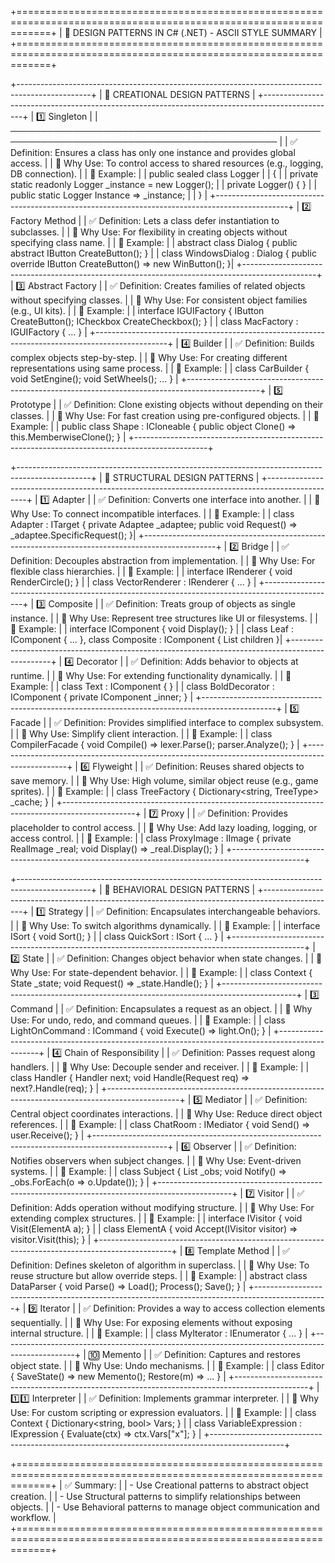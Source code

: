 +==================================================================================================================+
|                                 🎯 DESIGN PATTERNS IN C# (.NET) - ASCII STYLE SUMMARY                            |
+==================================================================================================================+

+------------------------------------------------------------------------------------------------+
| 🔹 CREATIONAL DESIGN PATTERNS                                                                  |
+------------------------------------------------------------------------------------------------+
| 1️⃣ Singleton                                                                                  |
| ───────────────────────────────────────────────────────────────────────────────────────────── |
| ✅ Definition: Ensures a class has only one instance and provides global access.               |
| 🎯 Why Use: To control access to shared resources (e.g., logging, DB connection).              |
| 🧪 Example:                                                                                     |
|     public sealed class Logger                                                                 |
|     {                                                                                          |
|         private static readonly Logger _instance = new Logger();                               |
|         private Logger() { }                                                                   |
|         public static Logger Instance => _instance;                                            |
|     }                                                                                          |
+------------------------------------------------------------------------------------------------+
| 2️⃣ Factory Method                                                                             |
| ✅ Definition: Lets a class defer instantiation to subclasses.                                 |
| 🎯 Why Use: For flexibility in creating objects without specifying class name.                 |
| 🧪 Example:                                                                                     |
|     abstract class Dialog { public abstract IButton CreateButton(); }                          |
|     class WindowsDialog : Dialog { public override IButton CreateButton() => new WinButton(); }|
+------------------------------------------------------------------------------------------------+
| 3️⃣ Abstract Factory                                                                           |
| ✅ Definition: Creates families of related objects without specifying classes.                 |
| 🎯 Why Use: For consistent object families (e.g., UI kits).                                    |
| 🧪 Example:                                                                                     |
|     interface IGUIFactory { IButton CreateButton(); ICheckbox CreateCheckbox(); }              |
|     class MacFactory : IGUIFactory { ... }                                                     |
+------------------------------------------------------------------------------------------------+
| 4️⃣ Builder                                                                                   |
| ✅ Definition: Builds complex objects step-by-step.                                            |
| 🎯 Why Use: For creating different representations using same process.                         |
| 🧪 Example:                                                                                     |
|     class CarBuilder { void SetEngine(); void SetWheels(); ... }                               |
+------------------------------------------------------------------------------------------------+
| 5️⃣ Prototype                                                                                 |
| ✅ Definition: Clone existing objects without depending on their classes.                      |
| 🎯 Why Use: For fast creation using pre-configured objects.                                    |
| 🧪 Example:                                                                                     |
|     public class Shape : ICloneable { public object Clone() => this.MemberwiseClone(); }       |
+------------------------------------------------------------------------------------------------+

+------------------------------------------------------------------------------------------------+
| 🔹 STRUCTURAL DESIGN PATTERNS                                                                  |
+------------------------------------------------------------------------------------------------+
| 1️⃣ Adapter                                                                                   |
| ✅ Definition: Converts one interface into another.                                            |
| 🎯 Why Use: To connect incompatible interfaces.                                                |
| 🧪 Example:                                                                                     |
|     class Adapter : ITarget { private Adaptee _adaptee; public void Request() => _adaptee.SpecificRequest(); }|
+------------------------------------------------------------------------------------------------+
| 2️⃣ Bridge                                                                                    |
| ✅ Definition: Decouples abstraction from implementation.                                      |
| 🎯 Why Use: For flexible class hierarchies.                                                    |
| 🧪 Example:                                                                                     |
|     interface IRenderer { void RenderCircle(); }                                               |
|     class VectorRenderer : IRenderer { ... }                                                   |
+------------------------------------------------------------------------------------------------+
| 3️⃣ Composite                                                                                 |
| ✅ Definition: Treats group of objects as single instance.                                     |
| 🎯 Why Use: Represent tree structures like UI or filesystems.                                  |
| 🧪 Example:                                                                                     |
|     interface IComponent { void Display(); }                                                   |
|     class Leaf : IComponent { ... }, class Composite : IComponent { List<IComponent> children }|
+------------------------------------------------------------------------------------------------+
| 4️⃣ Decorator                                                                                 |
| ✅ Definition: Adds behavior to objects at runtime.                                            |
| 🎯 Why Use: For extending functionality dynamically.                                           |
| 🧪 Example:                                                                                     |
|     class Text : IComponent { }                                                                |
|     class BoldDecorator : IComponent { private IComponent _inner; }                            |
+------------------------------------------------------------------------------------------------+
| 5️⃣ Facade                                                                                   |
| ✅ Definition: Provides simplified interface to complex subsystem.                             |
| 🎯 Why Use: Simplify client interaction.                                                       |
| 🧪 Example:                                                                                     |
|     class CompilerFacade { void Compile() => lexer.Parse(); parser.Analyze(); }                |
+------------------------------------------------------------------------------------------------+
| 6️⃣ Flyweight                                                                                 |
| ✅ Definition: Reuses shared objects to save memory.                                           |
| 🎯 Why Use: High volume, similar object reuse (e.g., game sprites).                            |
| 🧪 Example:                                                                                     |
|     class TreeFactory { Dictionary<string, TreeType> _cache; }                                 |
+------------------------------------------------------------------------------------------------+
| 7️⃣ Proxy                                                                                     |
| ✅ Definition: Provides placeholder to control access.                                         |
| 🎯 Why Use: Add lazy loading, logging, or access control.                                      |
| 🧪 Example:                                                                                     |
|     class ProxyImage : IImage { private RealImage _real; void Display() => _real.Display(); }  |
+------------------------------------------------------------------------------------------------+

+------------------------------------------------------------------------------------------------+
| 🔹 BEHAVIORAL DESIGN PATTERNS                                                                  |
+------------------------------------------------------------------------------------------------+
| 1️⃣ Strategy                                                                                 |
| ✅ Definition: Encapsulates interchangeable behaviors.                                         |
| 🎯 Why Use: To switch algorithms dynamically.                                                  |
| 🧪 Example:                                                                                     |
|     interface ISort { void Sort(); }                                                           |
|     class QuickSort : ISort { ... }                                                            |
+------------------------------------------------------------------------------------------------+
| 2️⃣ State                                                                                    |
| ✅ Definition: Changes object behavior when state changes.                                     |
| 🎯 Why Use: For state-dependent behavior.                                                      |
| 🧪 Example:                                                                                     |
|     class Context { State _state; void Request() => _state.Handle(); }                         |
+------------------------------------------------------------------------------------------------+
| 3️⃣ Command                                                                                  |
| ✅ Definition: Encapsulates a request as an object.                                            |
| 🎯 Why Use: For undo, redo, and command queues.                                                |
| 🧪 Example:                                                                                     |
|     class LightOnCommand : ICommand { void Execute() => light.On(); }                          |
+------------------------------------------------------------------------------------------------+
| 4️⃣ Chain of Responsibility                                                                  |
| ✅ Definition: Passes request along handlers.                                                  |
| 🎯 Why Use: Decouple sender and receiver.                                                      |
| 🧪 Example:                                                                                     |
|     class Handler { Handler next; void Handle(Request req) => next?.Handle(req); }             |
+------------------------------------------------------------------------------------------------+
| 5️⃣ Mediator                                                                                 |
| ✅ Definition: Central object coordinates interactions.                                        |
| 🎯 Why Use: Reduce direct object references.                                                   |
| 🧪 Example:                                                                                     |
|     class ChatRoom : IMediator { void Send() => user.Receive(); }                              |
+------------------------------------------------------------------------------------------------+
| 6️⃣ Observer                                                                                 |
| ✅ Definition: Notifies observers when subject changes.                                        |
| 🎯 Why Use: Event-driven systems.                                                              |
| 🧪 Example:                                                                                     |
|     class Subject { List<IObserver> _obs; void Notify() => _obs.ForEach(o => o.Update()); }    |
+------------------------------------------------------------------------------------------------+
| 7️⃣ Visitor                                                                                  |
| ✅ Definition: Adds operation without modifying structure.                                     |
| 🎯 Why Use: For extending complex structures.                                                  |
| 🧪 Example:                                                                                     |
|     interface IVisitor { void Visit(ElementA a); }                                              |
|     class ElementA { void Accept(IVisitor visitor) => visitor.Visit(this); }                   |
+------------------------------------------------------------------------------------------------+
| 8️⃣ Template Method                                                                          |
| ✅ Definition: Defines skeleton of algorithm in superclass.                                    |
| 🎯 Why Use: To reuse structure but allow override steps.                                       |
| 🧪 Example:                                                                                     |
|     abstract class DataParser { void Parse() => Load(); Process(); Save(); }                   |
+------------------------------------------------------------------------------------------------+
| 9️⃣ Iterator                                                                                 |
| ✅ Definition: Provides a way to access collection elements sequentially.                      |
| 🎯 Why Use: For exposing elements without exposing internal structure.                         |
| 🧪 Example:                                                                                     |
|     class MyIterator : IEnumerator { ... }                                                     |
+------------------------------------------------------------------------------------------------+
| 🔟 Memento                                                                                   |
| ✅ Definition: Captures and restores object state.                                             |
| 🎯 Why Use: Undo mechanisms.                                                                   |
| 🧪 Example:                                                                                     |
|     class Editor { SaveState() => new Memento(); Restore(m) => ... }                           |
+------------------------------------------------------------------------------------------------+
| 1️⃣1️⃣ Interpreter                                                                           |
| ✅ Definition: Implements grammar interpreter.                                                 |
| 🎯 Why Use: For custom scripting or expression evaluators.                                     |
| 🧪 Example:                                                                                     |
|     class Context { Dictionary<string, bool> Vars; }                                           |
|     class VariableExpression : IExpression { Evaluate(ctx) => ctx.Vars["x"]; }                 |
+------------------------------------------------------------------------------------------------+

+==================================================================================================================+
| ✅ Summary:                                                                                                      |
| - Use Creational patterns to abstract object creation.                                                          |
| - Use Structural patterns to simplify relationships between objects.                                            |
| - Use Behavioral patterns to manage object communication and workflow.                                          |
+==================================================================================================================+
